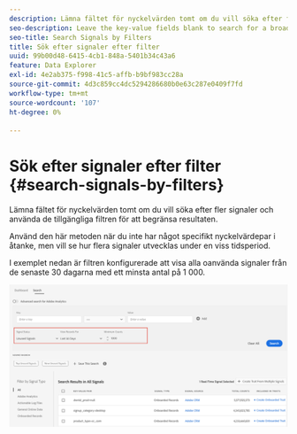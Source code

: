 ```yaml
---
description: Lämna fältet för nyckelvärden tomt om du vill söka efter fler signaler och använda de tillgängliga filtren för att begränsa resultaten.
seo-description: Leave the key-value fields blank to search for a broader range of signals and use the available filters to narrow down the results.
seo-title: Search Signals by Filters
title: Sök efter signaler efter filter
uuid: 99b00d48-6415-4cb1-848a-5401b34c43a6
feature: Data Explorer
exl-id: 4e2ab375-f998-41c5-affb-b9bf983cc28a
source-git-commit: 4d3c859cc4dc5294286680b0e63c287e0409f7fd
workflow-type: tm+mt
source-wordcount: '107'
ht-degree: 0%

---
```


# Sök efter signaler efter filter {#search-signals-by-filters}

Lämna fältet för nyckelvärden tomt om du vill söka efter fler signaler och använda de tillgängliga filtren för att begränsa resultaten.

Använd den här metoden när du inte har något specifikt nyckelvärdepar i åtanke, men vill se hur flera signaler utvecklas under en viss tidsperiod.

I exemplet nedan är filtren konfigurerade att visa alla oanvända signaler från de senaste 30 dagarna med ett minsta antal på 1 000.

![](assets/signals-search-filters.png)
